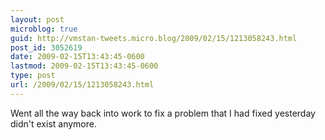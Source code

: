```yaml
---
layout: post
microblog: true
guid: http://vmstan-tweets.micro.blog/2009/02/15/1213058243.html
post_id: 3052619
date: 2009-02-15T13:43:45-0600
lastmod: 2009-02-15T13:43:45-0600
type: post
url: /2009/02/15/1213058243.html
---
```

Went all the way back into work to fix a problem that I had fixed yesterday didn't exist anymore.
